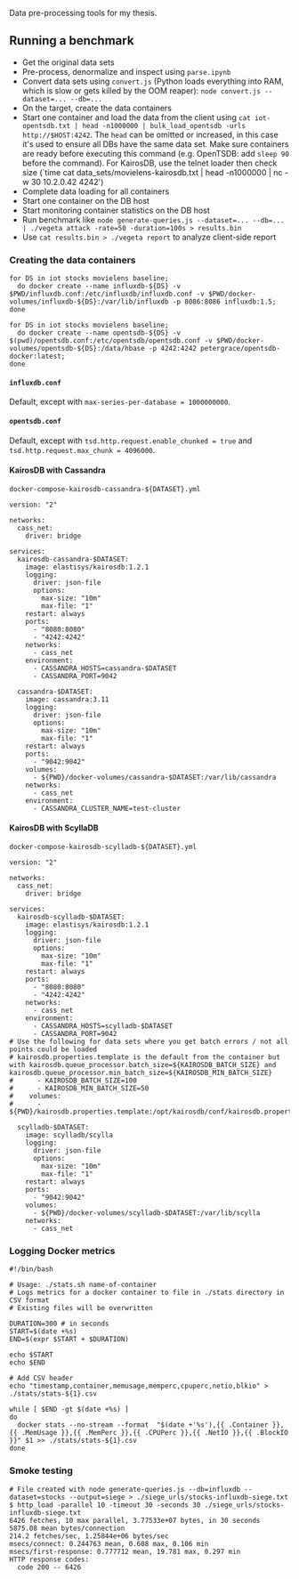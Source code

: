 Data pre-processing tools for my thesis.

## Running a benchmark

* Get the original data sets
* Pre-process, denormalize and inspect using `parse.ipynb`
* Convert data sets using `convert.js` (Python loads everything into RAM, which is slow or gets killed by the OOM reaper): `node convert.js --dataset=... --db=...`
* On the target, create the data containers
* Start one container and load the data from the client using `cat iot-opentsdb.txt | head -n1000000 | bulk_load_opentsdb -urls http://$HOST:4242`. The `head` can be omitted or increased, in this case it's used to ensure all DBs have the same data set. Make sure containers are ready before executing this command (e.g. OpenTSDB: add `sleep 90` before the command). For KairosDB, use the telnet loader then check size (`time cat data_sets/movielens-kairosdb.txt | head -n1000000 | nc -w 30 10.2.0.42 4242')
* Complete data loading for all containers
* Start one container on the DB host
* Start monitoring container statistics on the DB host
* Run benchmark like `node generate-queries.js --dataset=... --db=... | ./vegeta attack -rate=50 -duration=100s > results.bin`
* Use `cat results.bin > ./vegeta report` to analyze client-side report

### Creating the data containers

```
for DS in iot stocks movielens baseline;
  do docker create --name influxdb-${DS} -v $PWD/influxdb.conf:/etc/influxdb/influxdb.conf -v $PWD/docker-volumes/influxdb-${DS}:/var/lib/influxdb -p 8086:8086 influxdb:1.5;
done

for DS in iot stocks movielens baseline;
  do docker create --name opentsdb-${DS} -v $(pwd)/opentsdb.conf:/etc/opentsdb/opentsdb.conf -v $PWD/docker-volumes/opentsdb-${DS}:/data/hbase -p 4242:4242 petergrace/opentsdb-docker:latest;
done
```

#### `influxdb.conf`

Default, except with `max-series-per-database = 1000000000`.

#### `opentsdb.conf`

Default, except with `tsd.http.request.enable_chunked = true` and `tsd.http.request.max_chunk = 4096000`.

#### KairosDB with Cassandra

`docker-compose-kairosdb-cassandra-${DATASET}.yml`

```
version: "2"

networks:
  cass_net:
    driver: bridge

services:
  kairosdb-cassandra-$DATASET:
    image: elastisys/kairosdb:1.2.1
    logging:
      driver: json-file
      options:
        max-size: "10m"
        max-file: "1"
    restart: always
    ports:
      - "8080:8080"
      - "4242:4242"
    networks:
      - cass_net
    environment:      
      - CASSANDRA_HOSTS=cassandra-$DATASET
      - CASSANDRA_PORT=9042

  cassandra-$DATASET:
    image: cassandra:3.11
    logging:
      driver: json-file
      options:
        max-size: "10m"
        max-file: "1"
    restart: always
    ports:
      - "9042:9042"
    volumes:
      - ${PWD}/docker-volumes/cassandra-$DATASET:/var/lib/cassandra
    networks:
      - cass_net
    environment:
      - CASSANDRA_CLUSTER_NAME=test-cluster
```

#### KairosDB with ScyllaDB

`docker-compose-kairosdb-scylladb-${DATASET}.yml`

```
version: "2"

networks:
  cass_net:
    driver: bridge

services:
  kairosdb-scylladb-$DATASET:
    image: elastisys/kairosdb:1.2.1
    logging:
      driver: json-file
      options:
        max-size: "10m"
        max-file: "1"
    restart: always
    ports:
      - "8080:8080"
      - "4242:4242"
    networks:
      - cass_net
    environment:      
      - CASSANDRA_HOSTS=scylladb-$DATASET
      - CASSANDRA_PORT=9042
# Use the following for data sets where you get batch errors / not all points could be loaded
# kairosdb.properties.template is the default from the container but with kairosdb.queue_processor.batch_size=${KAIROSDB_BATCH_SIZE} and kairosdb.queue_processor.min_batch_size=${KAIROSDB_MIN_BATCH_SIZE}
#      - KAIROSDB_BATCH_SIZE=100
#      - KAIROSDB_MIN_BATCH_SIZE=50
#    volumes:
#      - ${PWD}/kairosdb.properties.template:/opt/kairosdb/conf/kairosdb.properties.template

  scylladb-$DATASET:
    image: scylladb/scylla
    logging:
      driver: json-file
      options:
        max-size: "10m"
        max-file: "1"
    restart: always
    ports:
      - "9042:9042"
    volumes:
      - ${PWD}/docker-volumes/scylladb-$DATASET:/var/lib/scylla
    networks:
      - cass_net
```

### Logging Docker metrics

```
#!/bin/bash

# Usage: ./stats.sh name-of-container
# Logs metrics for a docker container to file in ./stats directory in CSV format
# Existing files will be overwritten

DURATION=300 # in seconds
START=$(date +%s)
END=$(expr $START + $DURATION)

echo $START
echo $END

# Add CSV header
echo "timestamp,container,memusage,memperc,cpuperc,netio,blkio" > ./stats/stats-${1}.csv

while [ $END -gt $(date +%s) ]
do
  docker stats --no-stream --format  "$(date +'%s'),{{ .Container }},{{ .MemUsage }},{{ .MemPerc }},{{ .CPUPerc }},{{ .NetIO }},{{ .BlockIO }}" $1 >> ./stats/stats-${1}.csv
done
```

### Smoke testing

```
# File created with node generate-queries.js --db=influxdb --dataset=stocks --output=siege > ./siege_urls/stocks-influxdb-siege.txt
$ http_load -parallel 10 -timeout 30 -seconds 30 ./siege_urls/stocks-influxdb-siege.txt
6426 fetches, 10 max parallel, 3.77533e+07 bytes, in 30 seconds
5875.08 mean bytes/connection
214.2 fetches/sec, 1.25844e+06 bytes/sec
msecs/connect: 0.244763 mean, 0.608 max, 0.106 min
msecs/first-response: 0.777712 mean, 19.781 max, 0.297 min
HTTP response codes:
  code 200 -- 6426
```

